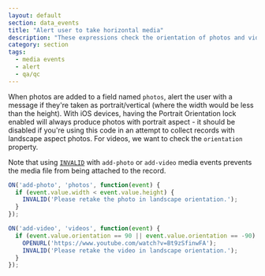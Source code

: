 ```yaml
---
layout: default
section: data_events
title: "Alert user to take horizontal media"
description: "These expressions check the orientation of photos and videos when they're added."
category: section
tags:
  - media events
  - alert
  - qa/qc
---
```


When photos are added to a field named `photos`, alert the user with a message if they're taken as portrait/vertical (where the width would be less than the height). With iOS devices, having the Portrait Orientation lock enabled will always produce photos with portrait aspect - it should be disabled if you're using this code in an attempt to collect records with landscape aspect photos. For videos, we want to check the `orientation` property.

Note that using [`INVALID`](/data-events/reference/invalid/) with `add-photo` or `add-video` media events prevents the media file from being attached to the record.

```js
ON('add-photo', 'photos', function(event) {
  if (event.value.width < event.value.height) {
    INVALID('Please retake the photo in landscape orientation.');
  }
});

ON('add-video', 'videos', function(event) {
  if (event.value.orientation == 90 || event.value.orientation == -90) {
    OPENURL('https://www.youtube.com/watch?v=Bt9zSfinwFA');
    INVALID('Please retake the video in landscape orientation.');
  }
});
```
